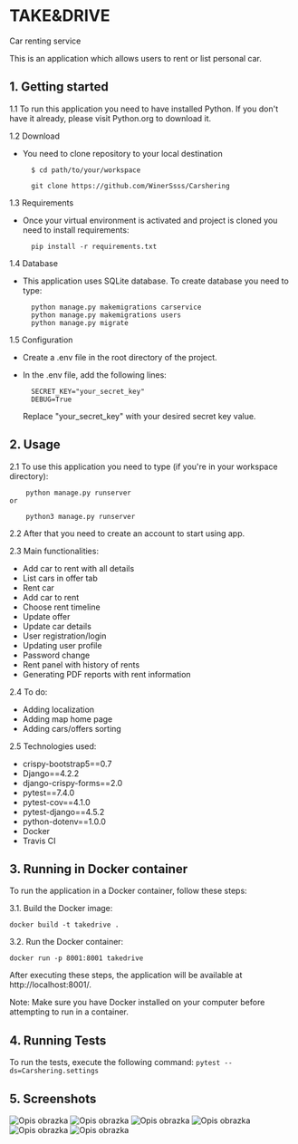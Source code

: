 # TAKE&DRIVE
Car renting service

This is an application which allows users to rent or list personal car.

## 1. Getting started
1.1 To run this application you need to have installed Python. If you don't have it already, please visit 
    Python.org to download it.


1.2 Download 

   - You need to clone repository to your local destination

           $ cd path/to/your/workspace

           git clone https://github.com/WinerSsss/Carshering

1.3 Requirements
   - Once your virtual environment is activated and project is cloned you need to install requirements:

           pip install -r requirements.txt

1.4 Database
   - This application uses SQLite database. To create database you need to type:

           python manage.py makemigrations carservice
           python manage.py makemigrations users
           python manage.py migrate

1.5 Configuration
   - Create a .env file in the root directory of the project.
   - In the .env file, add the following lines:

           SECRET_KEY="your_secret_key"
           DEBUG=True

     Replace "your_secret_key" with your desired secret key value.

## 2. Usage
2.1 To use this application you need to type (if you're in your workspace directory):

        python manage.py runserver
    or 

        python3 manage.py runserver

2.2 After that you need to create an account to start using app.


2.3 Main functionalities:
  - Add car to rent with all details 
  - List cars in offer tab
  - Rent car
  - Add car to rent
  - Choose rent timeline
  - Update offer
  - Update car details
  - User registration/login
  - Updating user profile
  - Password change
  - Rent panel with history of rents
  - Generating PDF reports with rent information


2.4 To do:
  - Adding localization
  - Adding map home page
  - Adding cars/offers sorting


2.5 Technologies used:
  - crispy-bootstrap5==0.7
  - Django==4.2.2
  - django-crispy-forms==2.0
  - pytest==7.4.0
  - pytest-cov==4.1.0
  - pytest-django==4.5.2
  - python-dotenv==1.0.0
  - Docker
  - Travis CI

## 3. Running in Docker container

To run the application in a Docker container, follow these steps:

3.1. Build the Docker image:

```docker build -t takedrive .```

3.2. Run the Docker container:

```docker run -p 8001:8001 takedrive```

After executing these steps, the application will be available at http://localhost:8001/.

Note: Make sure you have Docker installed on your computer before attempting to run in a container.

## 4. Running Tests

To run the tests, execute the following command:
```pytest --ds=Carshering.settings```

## 5. Screenshots

![Opis obrazka](https://i.gyazo.com/d19af5906775075deb9200fa79fe5e43.png)
![Opis obrazka](https://i.gyazo.com/0de0497039092b52529439c41589db64.png)
![Opis obrazka](https://i.gyazo.com/1d6e322eae20b73f6c5e43892157dd0f.png)
![Opis obrazka](https://i.gyazo.com/00d3a2a4181c6e1a813eb5c2a25b0edf.png)
![Opis obrazka](https://i.gyazo.com/bbe55dbe1b01148ca268e0ab4532a2ca.png)
![Opis obrazka](https://i.gyazo.com/89c200d5ad3c2dcd5ee6be888fbf04a5.png)
